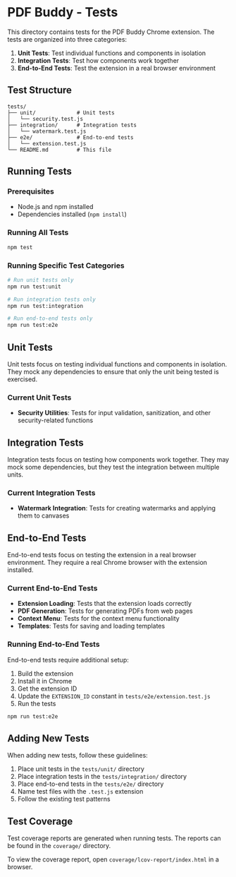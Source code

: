 # PDF Buddy - Tests

This directory contains tests for the PDF Buddy Chrome extension. The tests are organized into three categories:

1. **Unit Tests**: Test individual functions and components in isolation
2. **Integration Tests**: Test how components work together
3. **End-to-End Tests**: Test the extension in a real browser environment

## Test Structure

```
tests/
├── unit/             # Unit tests
│   └── security.test.js
├── integration/      # Integration tests
│   └── watermark.test.js
├── e2e/              # End-to-end tests
│   └── extension.test.js
└── README.md         # This file
```

## Running Tests

### Prerequisites

- Node.js and npm installed
- Dependencies installed (`npm install`)

### Running All Tests

```bash
npm test
```

### Running Specific Test Categories

```bash
# Run unit tests only
npm run test:unit

# Run integration tests only
npm run test:integration

# Run end-to-end tests only
npm run test:e2e
```

## Unit Tests

Unit tests focus on testing individual functions and components in isolation. They mock any dependencies to ensure that only the unit being tested is exercised.

### Current Unit Tests

- **Security Utilities**: Tests for input validation, sanitization, and other security-related functions

## Integration Tests

Integration tests focus on testing how components work together. They may mock some dependencies, but they test the integration between multiple units.

### Current Integration Tests

- **Watermark Integration**: Tests for creating watermarks and applying them to canvases

## End-to-End Tests

End-to-end tests focus on testing the extension in a real browser environment. They require a real Chrome browser with the extension installed.

### Current End-to-End Tests

- **Extension Loading**: Tests that the extension loads correctly
- **PDF Generation**: Tests for generating PDFs from web pages
- **Context Menu**: Tests for the context menu functionality
- **Templates**: Tests for saving and loading templates

### Running End-to-End Tests

End-to-end tests require additional setup:

1. Build the extension
2. Install it in Chrome
3. Get the extension ID
4. Update the `EXTENSION_ID` constant in `tests/e2e/extension.test.js`
5. Run the tests

```bash
npm run test:e2e
```

## Adding New Tests

When adding new tests, follow these guidelines:

1. Place unit tests in the `tests/unit/` directory
2. Place integration tests in the `tests/integration/` directory
3. Place end-to-end tests in the `tests/e2e/` directory
4. Name test files with the `.test.js` extension
5. Follow the existing test patterns

## Test Coverage

Test coverage reports are generated when running tests. The reports can be found in the `coverage/` directory.

To view the coverage report, open `coverage/lcov-report/index.html` in a browser.
